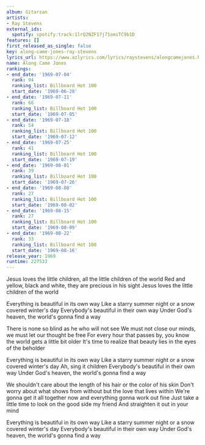 ```yaml
---
album: Gitarzan
artists:
- Ray Stevens
external_ids:
  spotify: spotify:track:1lrQ2NZF17j71omiTC9b1D
features: []
first_released_as_single: false
key: along-came-jones-ray-stevens
lyrics_url: https://www.azlyrics.com/lyrics/raystevens/alongcamejones.html
name: Along Came Jones
rankings:
- end_date: '1969-07-04'
  rank: 94
  ranking_list: Billboard Hot 100
  start_date: '1969-06-28'
- end_date: '1969-07-11'
  rank: 66
  ranking_list: Billboard Hot 100
  start_date: '1969-07-05'
- end_date: '1969-07-18'
  rank: 54
  ranking_list: Billboard Hot 100
  start_date: '1969-07-12'
- end_date: '1969-07-25'
  rank: 41
  ranking_list: Billboard Hot 100
  start_date: '1969-07-19'
- end_date: '1969-08-01'
  rank: 39
  ranking_list: Billboard Hot 100
  start_date: '1969-07-26'
- end_date: '1969-08-08'
  rank: 27
  ranking_list: Billboard Hot 100
  start_date: '1969-08-02'
- end_date: '1969-08-15'
  rank: 27
  ranking_list: Billboard Hot 100
  start_date: '1969-08-09'
- end_date: '1969-08-22'
  rank: 33
  ranking_list: Billboard Hot 100
  start_date: '1969-08-16'
release_year: 1969
runtime: 227533
---
```

Jesus loves the little children, all the little children of the world
Red and yellow, black and white, they are precious in his sight
Jesus loves the little children of the world

Everything is beautiful in its own way
Like a starry summer night or a snow covered winter's day
Everybody's beautiful in their own way
Under God's heaven, the world's gonna find a way

There is none so blind as he who will not see
We must not close our minds, we must let our thought be free
For every hour that passes by, you know the world gets a little bit older
It's time to realize that beauty lies in the eyes of the beholder

Everything is beautiful in its own way
Like a starry summer night or a snow covered winter's day
Ah, sing it children
Everybody's beautiful in their own way
Under God's heaven, the world's gonna find a way

We shouldn't care about the length of his hair or the color of his skin
Don't worry about what shows from without but the love that lives within
We're gonna get it all together now and everything gonna work out fine
Just take a little time to look on the good side my friend
And straighten it out in your mind

Everything is beautiful in its own way
Like a starry summer night or a snow covered winter's day
Everybody's beautiful in their own way
Under God's heaven, the world's gonna find a way
